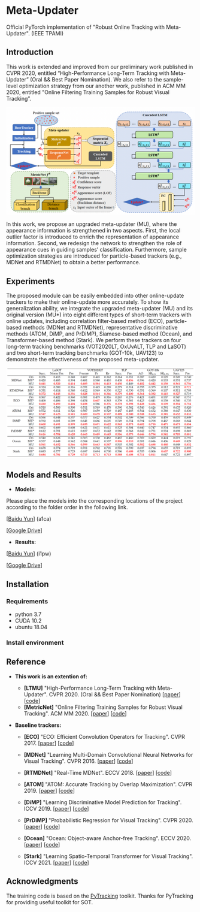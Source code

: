 # Meta-Updater
Official PyTorch implementation of "Robust Online Tracking with Meta-Updater". (IEEE TPAMI)

## Introduction

This work is extended and improved from our preliminary work published in CVPR 2020, entitled “High-Performance Long-Term Tracking with Meta-Updater” (Oral && Best Paper Nomination). We also refer to the sample-level optimization strategy from our another work, published in ACM MM 2020, entitled "Online Filtering Training Samples for Robust Visual Tracking”.

![MU figure](framework.png)

In this work, we propose an upgraded meta-updater (MU), where the appearance information is strengthened in two aspects. First, the local outlier factor is introduced to enrich the representation of appearance information. Second, we redesign the network to strengthen the role of appearance cues in guiding samples’ classification. Furthermore, sample optimization strategies are introduced for particle-based trackers (e.g., MDNet and RTMDNet) to obtain a better performance.

## Experiments
The proposed module can be easily embedded into other online-update trackers to make their online-update more accurately.
To show its generalization ability, we integrate the upgraded meta-updater (MU) and its original version (MU*) into eight different types of short-term trackers with online updates, including correlation filter-based method (ECO), particle-based methods (MDNet and RTMDNet), representative discriminative methods (ATOM, DiMP, and PrDiMP), Siamese-based method (Ocean), and Transformer-based method (Stark). We perform these trackers on four long-term tracking benchmarks (VOT2020LT, OxUvALT, TLP and LaSOT) and two short-term tracking benchmarks (GOT-10k, UAV123) to demonstrate the effectiveness of the proposed meta-updater.

![Experiments](results.png)

## Models and Results
* **Models:**

Please place the models into the corresponding locations of the project according to the folder order in the following link.

[[Baidu Yun](https://pan.baidu.com/s/16Eqpi0AXuI8z55vy9y2iFg)] (a1ca)

[[Google Drive](https://drive.google.com/drive/folders/1YYysWZBeviJ7nBRwy4c0ZTEpnPoHGIkc?usp=sharing)]

* **Results:**

[[Baidu Yun](https://pan.baidu.com/s/1wGcuFnO0CIHzTwXf2kpttQ)] (i1pw)

[[Google Drive](https://drive.google.com/drive/folders/1HlTgpGNbZr0TUJTxJp0axScyoi9rT-He?usp=sharing)]

## Installation

### Requirements
* python 3.7
* CUDA 10.2
* ubuntu 18.04

### Install environment



## Reference
* **This work is an extention of:**
  * **[LTMU]** "High-Performance Long-Term Tracking with Meta-Updater". CVPR 2020. (Oral && Best Paper Nomination)
  [[paper](https://openaccess.thecvf.com/content_CVPR_2020/papers/Dai_High-Performance_Long-Term_Tracking_With_Meta-Updater_CVPR_2020_paper.pdf)]
  [[code](https://github.com/Daikenan/LTMU)]
  * **[MetricNet]** "Online Filtering Training Samples for Robust Visual Tracking". ACM MM 2020.
  [[paper](https://static.aminer.cn/storage/pdf/acm/20/mm/10.1145/3394171.3413930.pdf)]
  [[code](https://github.com/zj5559/MetricNet)]
  
* **Baseline trackers:**
  * **[ECO]** "ECO: Efficient Convolution Operators for Tracking". CVPR 2017.
  [[paper](https://openaccess.thecvf.com/content_cvpr_2017/papers/Danelljan_ECO_Efficient_Convolution_CVPR_2017_paper.pdf)]
  [[code](https://github.com/visionml/pytracking)]
  
  * **[MDNet]** "Learning Multi-Domain Convolutional Neural Networks for Visual Tracking". CVPR 2016.
  [[paper](https://arxiv.org/abs/1510.07945)]
  [[code](https://github.com/hyeonseobnam/py-MDNet)]
  
  * **[RTMDNet]** "Real-Time MDNet". ECCV 2018.
  [[paper](https://arxiv.org/pdf/1808.08834.pdf)]
  [[code](http://cvlab.postech.ac.kr/~chey0313/real_time_mdnet/)]
  
  * **[ATOM]** "ATOM: Accurate Tracking by Overlap Maximization". CVPR 2019.
  [[paper](https://openaccess.thecvf.com/content_CVPR_2019/papers/Danelljan_ATOM_Accurate_Tracking_by_Overlap_Maximization_CVPR_2019_paper.pdf)]
  [[code](https://github.com/visionml/pytracking)]
  
  * **[DiMP]** "Learning Discriminative Model Prediction for Tracking". ICCV 2019.
  [[paper](https://arxiv.org/pdf/1904.07220.pdf)]
  [[code](https://github.com/visionml/pytracking)]
  
  * **[PrDiMP]** "Probabilistic Regression for Visual Tracking". CVPR 2020.
  [[paper](https://arxiv.org/pdf/2003.12565.pdf)]
  [[code](https://github.com/visionml/pytracking)]
  
  * **[Ocean]** "Ocean: Object-aware Anchor-free Tracking". ECCV 2020.
  [[paper](https://arxiv.org/pdf/2006.10721v2.pdf)]
  [[code](https://github.com/researchmm/TracKit)]
  
  * **[Stark]** "Learning Spatio-Temporal Transformer for Visual Tracking". ICCV 2021.
  [[paper](https://openaccess.thecvf.com/content/ICCV2021/papers/Yan_Learning_Spatio-Temporal_Transformer_for_Visual_Tracking_ICCV_2021_paper.pdf)]
  [[code](https://github.com/researchmm/Stark)]
  
## Acknowledgments
The training code is based on the [PyTracking](https://github.com/visionml/pytracking) toolkit. Thanks for PyTracking for providing useful toolkit for SOT.
